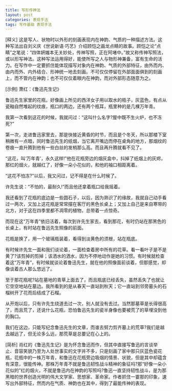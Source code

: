 ```yaml
---
title: 写形传神法
layout: post
categories: 表现手法
tags: 写作基础 表现手法
---
```


[释义] 这是写人、状物时以外形的刻画表现内在神韵、气质的一种描述方法。这种写法出自刘义庆《世说新语·巧艺》介绍顾恺之画龙点睛的故事。顾恺之论“点睛”之笔说：“四体妍媸本无关妙处，传神写照，正在阿堵中。”故又称传神写照法，或以形写神法。这种写法运用得好，能使所写之人与物形神兼备，富有生命的活力。在写作中一定要抓住能体现描写对象内在神韵、气质的外部特征，由外而内、由内而外、内外结合、形神统一地去刻画。不可仅仅停留在外部面面俱到的刻画上，而不管内在神韵；也不可仅仅着眼内在神韵，而对外部形态随意为之。

[示例] 萧红：《鲁迅先生记》

鲁迅先生家里的花瓶，好像画上所见的西洋女子用以取水的瓶子，灰蓝色，有点从瓷釉自然堆起的纹痕，瓶口的两边，还有两个瓶耳，瓶里种的是几棵万年青。

我第一次看到这花的时候，我就问过：“这叫什么名字?屋中既不生火炉，也不冻死?”

第一次，走进鲁迅家里去，那是快接近黄昏的时节，而且是个冬天，所以那楼下室稍微有一点暗，同时鲁迅先生的纸烟，当它离开嘴边而停在桌角的地方，那烟纹的卷痕一直升腾到他有一些白丝的发梢那么高。而且再升腾就看不见了。

“这花，叫‘万年青’，永久这样!”他在花瓶旁边的烟灰盒中，抖掉了纸烟上的灰烬，那红的烟火，就越红了，好像一朵小花似的，和他的袖口相距离着。

“这花不怕冻?”以后，我又问过，记不得是在什么时候了。

许先生说：“不怕的，最耐久!”而且他还拿着瓶口给我摇着。

我还看到了花瓶的底边是一些圆石子，以后，因为熟识了的缘故，我就自己动手看过一两次，又加上这花瓶是常常摆在客厅的黑色长桌上；又加上自己是来自寒带的北方，对于这在四季里都不凋零的植物，总带着一点惊奇。

而现在这“万年青”依旧活着，每次到许先生家去，看到那花，有时仍站在那黑色的长桌上，有时站在鲁迅先生照像的前面。

花瓶是换了，用一个玻璃瓶装着，看得到淡黄色的须根，站在瓶底。

有时候许先生一面和我们谈论着，一面检查着房中所有的花草。看一看叶子是不是黄了?该剪掉的剪掉；该洒水的洒水，因为不停地动作是她的习惯。有时候就检查着这“万年青”，有时候就谈论着鲁迅先生，就在他的照像面前谈着，但那感觉，却像谈着古人那么悠远了。

至于那花瓶呢?站在墓地的青草上面去了，而且瓶底已经丢失，虽然丢失了也就让它空空地站在墓边。我所看到的是从春天一直站到秋天；它一直站到邻旁墓头的石榴树开了花而后结成了石榴。

从开炮以后，只有许先生绕道去过一次，别人就没有去过。当然那墓草是长得很高了，而且荒了，还说什么花瓶，恐怕鲁迅先生的瓷半身像也要被荒了的草埋没到他的胸口。

我们在这边，只能写纪念鲁迅先生的文章，而谁去努力剪齐墓上的荒草?我们是越去越远了，但无论多么远，那荒草是总要记在心上的。

[简析] 肖红的《鲁迅先生记》是为怀念鲁迅而作，但其中直接写鲁迅的言谈举止、音容笑貌乃至为人处世事实的文字并不多，只是刻画了家中那只灰蓝色瓷花瓶，花瓶中的一株万年青，和鲁迅在花瓶旁边吸烟的情景、状貌，但是其中却蕴含有深意，很能传神。那株万年青不就是鲁迅韧性战斗精神的象征吗?那“好像一朵小花似的”红的烟火，不就是鲁迅内在神韵的写照吗?鲁迅一直坚持韧性战斗，是为那黑暗的世界创造光明的伟大文学家、思想家、革命家。作者抓住一霎那的印象，速写出外部特征，然而内在气质、神韵也在其中，得到了最能传神的表现。 